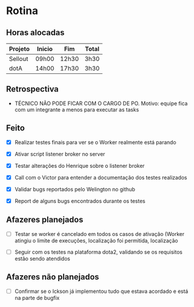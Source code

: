 # Rotina

## Horas alocadas

Projeto | Inicio | Fim | Total
--------|-------|-------|------
Sellout | 09h00 | 12h30 | 3h30
dotA    | 14h00 | 17h30 | 3h30

## Retrospectiva

- TÉCNICO NÃO PODE FICAR COM O CARGO DE PO. Motivo: equipe fica com um integrante a menos para executar as tasks

## Feito

- [x] Realizar testes finais para ver se o Worker realmente está parando

- [x] Ativar script listener broker no server
- [x] Testar alterações do Henrique sobre o listener broker
- [x] Call com o Victor para entender a documentação dos testes realizados
- [x] Validar bugs reportados pelo Welington no github
- [x] Report de alguns bugs encontrados durante os testes

## Afazeres planejados

- [ ] Testar se worker é cancelado em todos os casos de ativação (Worker atingiu o limite de execuções, localização foi permitida, localização

- [ ] Seguir com os testes na plataforma dota2, validando se os requisitos estão sendo atendidos

## Afazeres não planejados

- [ ] Confirmar se o Ickson já implementou tudo que estava acordado e está na parte de bugfix

<!--stackedit_data:
eyJoaXN0b3J5IjpbLTE2NjQ4MzExNywxNDMyODIyNTcwLC0xND
M5NzMzODkyLDE1ODgwMjkyMjAsLTM4MjYzMzk5NywtMTcwNDg5
MDQ4MiwtMTE5NzczODk4LDE2NzI4MDA0NDcsMTI2MjgwNTcyNy
w4NzMxMDI4NjIsMTUwMjU4ODg1NiwtMTQwMjM5MzI0OCwtODY0
Njg5OTkyLDk4NjM1MjI0LDE3OTQ2MjYwMSwtMTA2MTgxNjgzNi
wxMTgzNTY4MjQ3LC0xNzkwMTMxODMyLDQ0MjM4MDc3Nyw5NzQ5
ODAxNDVdfQ==
-->